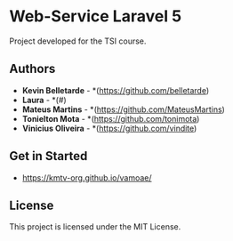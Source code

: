 # Web-Service Laravel 5
Project developed for the TSI course.

## Authors

* **Kevin Belletarde** - *(https://github.com/belletarde)
* **Laura** - *(#)
* **Mateus Martins** - *(https://github.com/MateusMartins)
* **Tonielton Mota** - *(https://github.com/tonimota)
* **Vinicius Oliveira** - *(https://github.com/vindite)

## Get in Started

* https://kmtv-org.github.io/vamoae/

## License

This project is licensed under the MIT License.
